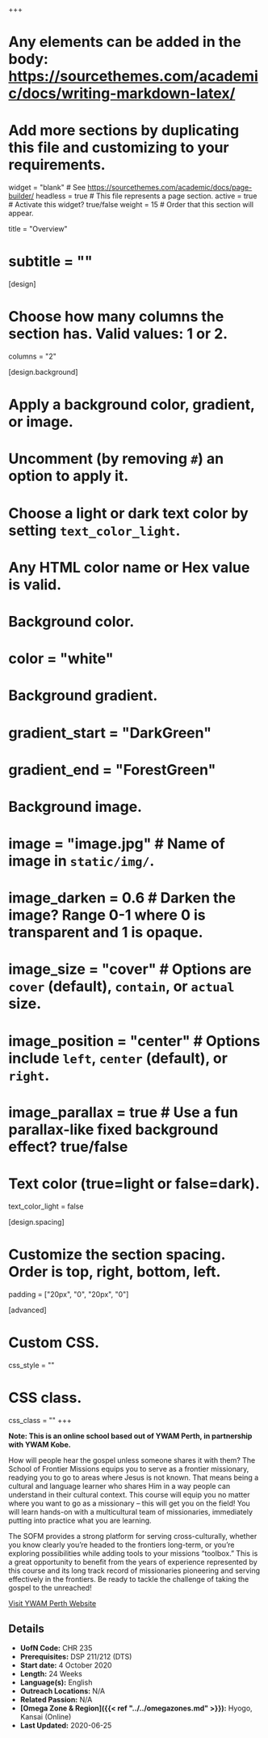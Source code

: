 +++
# Any elements can be added in the body: https://sourcethemes.com/academic/docs/writing-markdown-latex/
# Add more sections by duplicating this file and customizing to your requirements.

widget = "blank"  # See https://sourcethemes.com/academic/docs/page-builder/
headless = true  # This file represents a page section.
active = true  # Activate this widget? true/false
weight = 15  # Order that this section will appear.

title = "Overview"
# subtitle = ""

[design]
  # Choose how many columns the section has. Valid values: 1 or 2.
  columns = "2"

[design.background]
  # Apply a background color, gradient, or image.
  #   Uncomment (by removing `#`) an option to apply it.
  #   Choose a light or dark text color by setting `text_color_light`.
  #   Any HTML color name or Hex value is valid.

  # Background color.
  # color = "white"

  # Background gradient.
  # gradient_start = "DarkGreen"
  # gradient_end = "ForestGreen"

  # Background image.
  # image = "image.jpg"  # Name of image in `static/img/`.
  # image_darken = 0.6  # Darken the image? Range 0-1 where 0 is transparent and 1 is opaque.
  # image_size = "cover"  #  Options are `cover` (default), `contain`, or `actual` size.
  # image_position = "center"  # Options include `left`, `center` (default), or `right`.
  # image_parallax = true  # Use a fun parallax-like fixed background effect? true/false

  # Text color (true=light or false=dark).
  text_color_light = false

[design.spacing]
  # Customize the section spacing. Order is top, right, bottom, left.
  padding = ["20px", "0", "20px", "0"]

[advanced]
 # Custom CSS.
 css_style = ""

 # CSS class.
 css_class = ""
+++

**Note: This is an online school based out of YWAM Perth, in partnership with YWAM Kobe.**

How will people hear the gospel unless someone shares it with them? The School of Frontier Missions equips you to serve as a frontier missionary, readying you to go to areas where Jesus is not known. That means being a cultural and language learner who shares Him in a way people can understand in their cultural context. This course will equip you no matter where you want to go as a missionary – this will get you on the field! You will learn hands-on with a multicultural team of missionaries, immediately putting into practice what you are learning.

The SOFM provides a strong platform for serving cross-culturally, whether you know clearly you’re headed to the frontiers long-term, or you’re exploring possibilities while adding tools to your missions “toolbox.” This is a great opportunity to benefit from the years of experience represented by this course and its long track record of missionaries pioneering and serving effectively in the frontiers. Be ready to tackle the challenge of taking the gospel to the unreached!

[Visit YWAM Perth Website](https://www.ywamperth.org.au/further-accredited-training/school-of-frontier-missions)

## Details

* **UofN Code:** CHR 235
* **Prerequisites:** DSP 211/212 (DTS)
* **Start date:** 4 October 2020
* **Length:** 24 Weeks
* **Language(s):** English
* **Outreach Locations:** N/A
* **Related Passion:** N/A
* **[Omega Zone & Region]({{< ref "../../omegazones.md" >}}):** Hyogo, Kansai (Online)
* **Last Updated:** 2020-06-25
